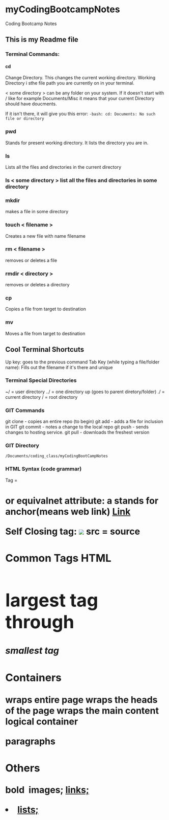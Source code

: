 # myCodingBootcampNotes
Coding Bootcamp Notes

## This is my Readme file

### Terminal Commands:

#### cd
Change Directory. This changes the current working directory. 
Working Directory i sthe file path you are currently on in your terminal.

< some directory > can be any folder on your system.  If it doesn't start with / like for example Documents/Misc it means that your current Directory should have doucments.

If it isn't there, it will give you this error:
`-bash: cd: Documents: No such file or directory
`
### pwd
Stands for present working directory.  It lists the directory you are in.

### ls 
Lists all the files and directories in the current directory

### ls < some directory > list all the files and directories in some directory

### mkdir
makes a file in some directory 

### touch < filename > 
Creates a new file with name filename 

### rm < filename > 
removes or deletes a file

### rmdir < directory >
removes or deletes a directory 

### cp <targetfile> <destination file>
Copies a file from target to destination 

### mv <targetfile> <destination file>
Moves a file from target to destination 

## Cool Terminal Shortcuts
Up key: goes to the previous command 
Tab Key (while typing a file/folder name): Fills out the filename if it's there and unique

### Terminal Special Directories
~/ = user directory 
../ = one directory up (goes to parent diretory/folder)
./ = current directory
/ = root directory 


### GIT Commands
git clone  - copies an entire repo (to begin)
git add     - adds a file for inclusion in GIT
git commit  - notes a change to the local repo
git push    - sends changes to hosting service.
git pull    - downloads the freshest version
### GIT Directory
    /Documents/coding_class/myCodingBootCampNotes

### HTML Syntax (code grammar)
Tag = <h1> <a> or equivalnet 
attribute: a stands for anchor(means web link)
<a href="www.google.com"> Link <a/>

Self Closing tag:
<img src="img.png"> src = source

### Common Tags HTML
<h1> largest tag through <h5> smallest tag

### Containers
<html> wraps entire page
<head> wraps the heads of the page
<body >wraps the main content
<div> logical container
<p> paragraphs

### Others
<strong> bold
<img> images; <a href> links; <li> lists; <title> titles; <br> line break; <table> tables; <!-- --> Comments

HTML Tags here htt://www.w3schools.com/tags/

### Common UI (user interface)
<form> creates form section HTML
<input> 
<label>
<button>
<textarea>

### Stackoverflow 
Help search for solutions to coding issues